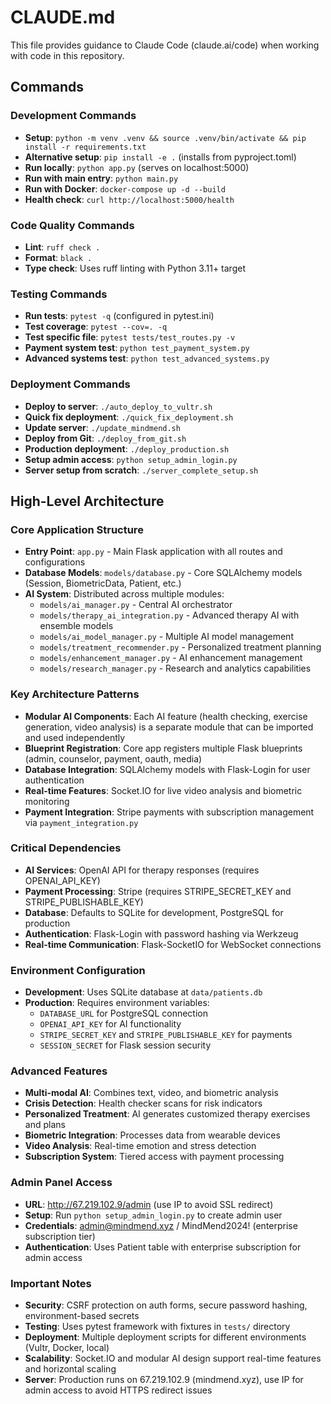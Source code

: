 # CLAUDE.md

This file provides guidance to Claude Code (claude.ai/code) when working with code in this repository.

## Commands

### Development Commands
- **Setup**: `python -m venv .venv && source .venv/bin/activate && pip install -r requirements.txt`
- **Alternative setup**: `pip install -e .` (installs from pyproject.toml)
- **Run locally**: `python app.py` (serves on localhost:5000)
- **Run with main entry**: `python main.py`
- **Run with Docker**: `docker-compose up -d --build`
- **Health check**: `curl http://localhost:5000/health`

### Code Quality Commands
- **Lint**: `ruff check .`
- **Format**: `black .`
- **Type check**: Uses ruff linting with Python 3.11+ target

### Testing Commands
- **Run tests**: `pytest -q` (configured in pytest.ini)
- **Test coverage**: `pytest --cov=. -q`
- **Test specific file**: `pytest tests/test_routes.py -v`
- **Payment system test**: `python test_payment_system.py`
- **Advanced systems test**: `python test_advanced_systems.py`

### Deployment Commands
- **Deploy to server**: `./auto_deploy_to_vultr.sh`
- **Quick fix deployment**: `./quick_fix_deployment.sh`
- **Update server**: `./update_mindmend.sh`
- **Deploy from Git**: `./deploy_from_git.sh`
- **Production deployment**: `./deploy_production.sh`
- **Setup admin access**: `python setup_admin_login.py`
- **Server setup from scratch**: `./server_complete_setup.sh`

## High-Level Architecture

### Core Application Structure
- **Entry Point**: `app.py` - Main Flask application with all routes and configurations
- **Database Models**: `models/database.py` - Core SQLAlchemy models (Session, BiometricData, Patient, etc.)
- **AI System**: Distributed across multiple modules:
  - `models/ai_manager.py` - Central AI orchestrator
  - `models/therapy_ai_integration.py` - Advanced therapy AI with ensemble models
  - `models/ai_model_manager.py` - Multiple AI model management
  - `models/treatment_recommender.py` - Personalized treatment planning
  - `models/enhancement_manager.py` - AI enhancement management
  - `models/research_manager.py` - Research and analytics capabilities

### Key Architecture Patterns
- **Modular AI Components**: Each AI feature (health checking, exercise generation, video analysis) is a separate module that can be imported and used independently
- **Blueprint Registration**: Core app registers multiple Flask blueprints (admin, counselor, payment, oauth, media)
- **Database Integration**: SQLAlchemy models with Flask-Login for user authentication
- **Real-time Features**: Socket.IO for live video analysis and biometric monitoring
- **Payment Integration**: Stripe payments with subscription management via `payment_integration.py`

### Critical Dependencies
- **AI Services**: OpenAI API for therapy responses (requires OPENAI_API_KEY)
- **Payment Processing**: Stripe (requires STRIPE_SECRET_KEY and STRIPE_PUBLISHABLE_KEY)
- **Database**: Defaults to SQLite for development, PostgreSQL for production
- **Authentication**: Flask-Login with password hashing via Werkzeug
- **Real-time Communication**: Flask-SocketIO for WebSocket connections

### Environment Configuration
- **Development**: Uses SQLite database at `data/patients.db`
- **Production**: Requires environment variables:
  - `DATABASE_URL` for PostgreSQL connection
  - `OPENAI_API_KEY` for AI functionality
  - `STRIPE_SECRET_KEY` and `STRIPE_PUBLISHABLE_KEY` for payments
  - `SESSION_SECRET` for Flask session security

### Advanced Features
- **Multi-modal AI**: Combines text, video, and biometric analysis
- **Crisis Detection**: Health checker scans for risk indicators
- **Personalized Treatment**: AI generates customized therapy exercises and plans
- **Biometric Integration**: Processes data from wearable devices
- **Video Analysis**: Real-time emotion and stress detection
- **Subscription System**: Tiered access with payment processing

### Admin Panel Access
- **URL**: http://67.219.102.9/admin (use IP to avoid SSL redirect)
- **Setup**: Run `python setup_admin_login.py` to create admin user
- **Credentials**: admin@mindmend.xyz / MindMend2024! (enterprise subscription tier)
- **Authentication**: Uses Patient table with enterprise subscription for admin access

### Important Notes
- **Security**: CSRF protection on auth forms, secure password hashing, environment-based secrets
- **Testing**: Uses pytest framework with fixtures in `tests/` directory
- **Deployment**: Multiple deployment scripts for different environments (Vultr, Docker, local)
- **Scalability**: Socket.IO and modular AI design support real-time features and horizontal scaling
- **Server**: Production runs on 67.219.102.9 (mindmend.xyz), use IP for admin access to avoid HTTPS redirect issues